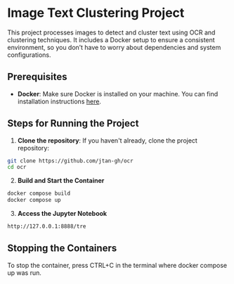 # Image Text Clustering Project

This project processes images to detect and cluster text using OCR and clustering techniques. It includes a Docker setup to ensure a consistent environment, so you don’t have to worry about dependencies and system configurations.

## Prerequisites

- **Docker**: Make sure Docker is installed on your machine. You can find installation instructions [here](https://docs.docker.com/get-docker/).

## Steps for Running the Project

1. **Clone the repository**:
  If you haven't already, clone the project repository:
  ```bash
  git clone https://github.com/jtan-gh/ocr
  cd ocr
  ```

2. **Build and Start the Container**
  ```bash
  docker compose build
  docker compose up
  ```

3. **Access the Jupyter Notebook**
  ```bash
  http://127.0.0.1:8888/tre
  ```

## Stopping the Containers
To stop the container, press CTRL+C in the terminal where docker compose up was run.